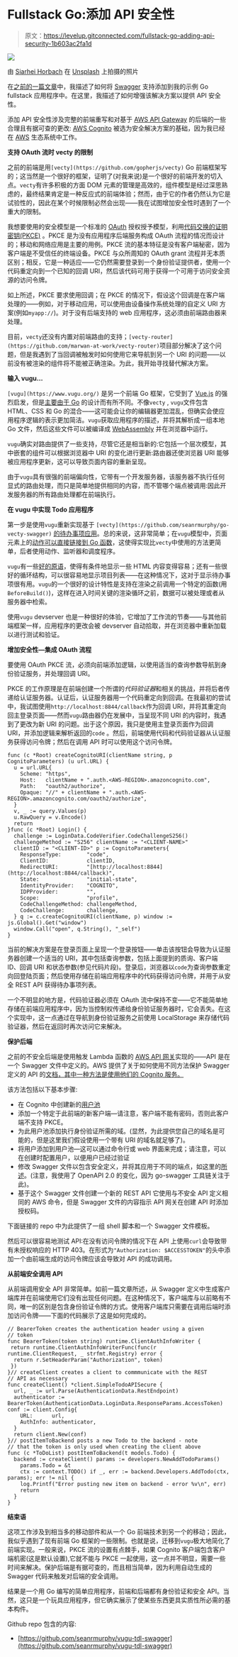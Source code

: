 # Fullstack Go:添加 API 安全性

> 原文：<https://levelup.gitconnected.com/fullstack-go-adding-api-security-1b603ac2fa1d>

![](img/42b9b04420725c7c47d5a03bffb18e37.png)

由 [Siarhei Horbach](https://unsplash.com/@srhhrbch?utm_source=medium&utm_medium=referral) 在 [Unsplash](https://unsplash.com?utm_source=medium&utm_medium=referral) 上拍摄的照片

在[之前的一篇文章](https://medium.com/@sean_24982/go-frontend-backend-revisited-leveraging-swagger-on-the-frontend-caa60087d65b)中，我描述了如何将 [Swagger](https://swagger.io/) 支持添加到我的示例 Go fullstack 应用程序中。在这里，我描述了如何增强该解决方案以提供 API 安全性。

添加 API 安全性涉及完整的前端重写和对基于 [AWS API Gateway](https://aws.amazon.com/api-gateway/) 的后端的一些合理且有据可查的更改: [AWS Cognito](https://aws.amazon.com/cognito/) 被选为安全解决方案的基础，因为我已经在 [AWS](https://aws.amazon.com/) 生态系统中工作。

**支持 OAuth 流时 vecty 的限制**

之前的前端是用`[vecty](https://github.com/gopherjs/vecty)` Go 前端框架写的；这当然是一个很好的框架，证明了(对我来说)是一个很好的前端开发的切入点。`vecty`有许多积极的方面 DOM 元素的管理是高效的，组件模型是经过深思熟虑的，最终结果肯定是一种反应式的前端体验；然而，由于它的作者仍然认为它是试验性的，因此在某个时候限制必然会出现——我在试图增加安全性时遇到了一个重大的限制。

我想要使用的安全模型是一个标准的 [OAuth](https://oauth.net/2/) 授权授予模型，利用[代码交换的证明密钥(PKCE)](https://oauth.net/2/pkce/) 。PKCE 是为没有应用程序后端服务构成 OAuth 流程的情况而设计的；移动和网络应用是主要的用例。PKCE 流的基本特征是没有客户端秘密，因为客户端是不受信任的终端设备。PKCE 与众所周知的 OAuth grant 流程并无本质区别；相反，它是一种适应——它仍然需要登录到一个身份验证提供者，使用一个代码重定向到一个已知的回调 URI，然后该代码可用于获得一个可用于访问安全资源的访问令牌。

如上所述，PKCE 要求使用回调；在 PKCE 的情况下，假设这个回调是在客户端处理的——例如，对于移动应用，可以使用由设备操作系统处理的自定义 URI 方案(例如`myapp://`)。对于没有后端支持的 web 应用程序，这必须由前端路由器来处理。

目前，`vecty`还没有内置对前端路由的支持；`[vecty-router](https://github.com/marwan-at-work/vecty-router)`项目部分解决了这个问题，但是我遇到了当回调被触发时如何使用它来导航到另一个 URI 的问题——以前没有被渲染的组件将不能被正确渲染。为此，我开始寻找替代解决方案。

**输入 vugu…**

`[vugu](https://www.vugu.org/)` 是另一个前端 Go 框架，它受到了 [Vue.js](https://vuejs.org/) 的强烈启发，但是[主要由于 Go](https://blog.gopheracademy.com/advent-2019/writing-go-user-interfaces-with-vugu/) 的设计而有所不同。不像`vecty` , `vugu`文件包含 HTML、CSS 和 Go 的混合——这可能会让你的编辑器更加混乱，但确实会使应用程序逻辑的表示更加简洁。`vugu`获取应用程序的描述，并将其解析成一组本地 Go 文件，然后这些文件可以被编译成 [WebAssembly](https://webassembly.org/) 并在浏览器中运行。

`vugu`确实对路由提供了一些支持，尽管它还是相当新的:它包括一个层次模型，其中嵌套的组件可以根据浏览器中 URI 的变化进行更新:路由器还使浏览器 URI 能够被应用程序更新，这可以导致页面内容的重新呈现。

由于`vugu`具有很强的前端偏向性，它带有一个开发服务器，该服务器不执行任何显式的路由处理，而只是简单地提供相同的内容，而不管哪个端点被调用:因此开发服务器的所有路由处理都在前端执行。

**在 vugu 中实现 Todo 应用程序**

第一步是使用`vugu`重新实现基于 `[vecty](https://github.com/seanrmurphy/go-vecty-swagger)` [的](https://github.com/seanrmurphy/go-vecty-swagger)[待办事项应用](https://github.com/seanrmurphy/go-vecty-swagger)。总的来说，这非常简单；在`vugu`模型中，页面元素上的[动作可以直接链接到 Go 函数](https://www.vugu.org/doc/dom-events)，这使得实现比`vecty`中使用的方法更简单，后者使用动作、监听器和调度程序。

`vugu`有一些[好的原语](https://www.vugu.org/doc/files/markup)，使得有条件地显示一些 HTML 内容变得容易；还有一些很好的循环结构，可以很容易地显示项目列表——在这种情况下，这对于显示待办事项很有用。`vugu`的一个很好的设计特性是支持在渲染之前调用一个特定的函数(用`BeforeBuild()`)，这样在进入时间关键的渲染循环之前，数据可以被处理或者从服务器中检索。

使用`vugu` devserver 也是一种很好的体验，它增加了工作流的节奏——与其他前端框架一样，应用程序的更改会被 devserver 自动拾取，并在浏览器中重新加载以进行测试和验证。

**增加安全性—集成 OAuth 流程**

要使用 OAuth PKCE 流，必须向前端添加逻辑，以使用适当的查询参数导航到身份验证服务，并处理回调 URI。

PKCE 的工作原理是在前端创建一个所谓的*代码验证器*和相关的挑战，并将后者传递给认证服务器。认证后，认证服务器用一个代码重定向到回调。在我最初的尝试中，我试图使用`http://localhost:8844/callback`作为回调 URI，并将其重定向回主登录页面——然而`vugu`路由器仍在发展中，当呈现不同 URI 的内容时，我遇到了更改为新 URI 的问题。出于这个原因，我只是使用主登录页面作为回调 URI，并添加逻辑来解析返回的`code` 。然后，前端使用代码和代码验证器从认证服务获得访问令牌；然后在调用 API 时可以使用这个访问令牌。

```
func (c *Root) createCognitoURI(clientName string, p CognitoParameters) (u url.URL) {
  u = url.URL{
    Scheme: "https",
    Host:   clientName + ".auth.<AWS-REGION>.amazoncognito.com",
    Path:   "oauth2/authorize",
    Opaque: "//" + clientName + ".auth.<AWS-REGION>.amazoncognito.com/oauth2/authorize",
  }
  v, _ := query.Values(p)
  u.RawQuery = v.Encode()
  return
}func (c *Root) Login() {
  challenge := LoginData.CodeVerifier.CodeChallengeS256()
  challengeMethod := "S256" clientName := "<CLIENT-NAME>"
  clientID := "<CLIENT-ID>" p := CognitoParameters{
    ResponseType:        "code",
    ClientID:            clientID,
    RedirectURI:         "[http://localhost:8844](http://localhost:8844/callback)",
    State:               "initial-state",
    IdentityProvider:    "COGNITO",
    IDPProvider:         "",
    Scope:               "profile",
    CodeChallengeMethod: challengeMethod,
    CodeChallenge:       challenge,
  } q := c.createCognitoURI(clientName, p) window := js.Global().Get("window")
  window.Call("open", q.String(), "_self")
}
```

当前的解决方案是在登录页面上呈现一个登录按钮——单击该按钮会导致为认证服务器创建一个适当的 URI，其中包括查询参数，包括上面提到的质询、客户端 ID、回调 URI 和状态参数(参见代码片段)。登录后，浏览器以`code`为查询参数重定向回登陆页面；然后使用存储在前端应用程序中的代码获得访问令牌，并用于从安全 REST API 获得待办事项列表。

一个不明显的地方是，代码验证器必须在 OAuth 流中保持不变——它不能简单地存储在前端应用程序中，因为当控制权传递给身份验证服务器时，它会丢失。在这个实现中，这一点通过在导航到身份验证服务之前使用 LocalStorage 来存储代码验证器，然后在返回时再次访问它来解决。

**保护后端**

之前的不安全后端是使用触发 Lambda 函数的 [AWS API 网关](https://aws.amazon.com/api-gateway/)实现的——API 是在一个 Swagger 文件中定义的。AWS 提供了关于如何使用不同方法保护 Swagger 定义的 API 的[文档，其中一种方法是使用他们的 Cognito 服务。](https://docs.aws.amazon.com/apigateway/latest/developerguide/apigateway-integrate-with-cognito.html)

该方法包括以下基本步骤:

*   在 Cognito 中创建新的[用户池](https://docs.aws.amazon.com/cognito/latest/developerguide/cognito-user-identity-pools.html)
*   添加一个特定于此前端的新客户端—请注意，客户端不能有密码，否则此客户端不支持 PKCE。
*   为此用户池添加执行身份验证所需的域。(显然，为此提供您自己的域名是可能的，但是这里我们假设使用一个带有 URI 的域名就足够了)。
*   将用户添加到用户池—这可以通过命令行或 web 界面来完成；请注意，可以在创建时配置用户，以便用户已经过验证
*   修改 Swagger 文件以包含安全定义，并将其应用于不同的端点，如这里的[所述](https://docs.aws.amazon.com/apigateway/latest/developerguide/apigateway-enable-cognito-user-pool.html)。(注意，我使用了 OpenAPI 2.0 的变化，因为 go-swagger 工具链关注于此)。
*   基于这个 Swagger 文件创建一个新的 REST API 它使用与不安全 API 定义相同的 AWS 命令，但是 Swagger 文件的内容指示 API 网关在创建 API 时添加授权码。

下面链接的 repo 中为此提供了一组 shell 脚本和一个 Swagger 文件模板。

然后可以很容易地测试 API:在没有访问令牌的情况下在 API 上使用`curl`会导致带有未授权响应的 HTTP 403。在形式为`"Authorization: $ACCESSTOKEN"`的头中添加一个由前端生成的访问令牌应该会导致对 API 的成功调用。

**从前端安全调用 API**

从前端调用安全 API 非常简单。如前一篇文章所述，从 Swagger 定义中生成客户端库并在前端使用它们没有出现任何问题。在这种情况下，客户端库与以前略有不同，唯一的区别是包含身份验证令牌的方式。使用客户端库只需要在调用后端时添加访问令牌——下面的代码展示了这是如何完成的。

```
// BearerToken creates the authentication header using a given
// token
func BearerToken(token string) runtime.ClientAuthInfoWriter {
 return runtime.ClientAuthInfoWriterFunc(func(r   runtime.ClientRequest, _ strfmt.Registry) error {
  return r.SetHeaderParam("Authorization", token)
 })
}// createClient creates a client to commmunicate with the REST
// API as necessary
func createClient() *client.SimpleTodoAPISecure {
  url, _ := url.Parse(AuthenticationData.RestEndpoint)
  authenticator := BearerToken(AuthenticationData.LoginData.ResponseParams.AccessToken) conf := client.Config{
    URL:      url,
    AuthInfo: authenticator,
  }
  return client.New(conf)
}// postItemToBackend posts a new Todo to the backend - note
// that the token is only used when creating the client above
func (c *ToDoList) postItemToBackend(t models.Todo) {
  backend := createClient() params := developers.NewAddTodoParams()
    params.Todo = &t
    ctx := context.TODO() if _, err := backend.Developers.AddTodo(ctx, params); err != nil {
    log.Printf("Error pusting new item on backend - error %v\n", err)
    return
  }
}
```

**结束语**

这项工作涉及到相当多的移动部件和从一个 Go 前端技术到另一个的移动；因此，我似乎遇到了现有前端 Go 框架的一些限制。也就是说，迁移到`vugu`极大地简化了前端实现。一般来说，PKCE 流的设置有点棘手，如果 Cognito 客户端包含客户端机密(这是默认设置),它就不能与 PKCE 一起使用，这一点并不明显，需要一些时间来解决。保护后端是有据可查的，而且相当简单，因为利用自动生成的 Swagger 代码来触发对后端的安全调用。

结果是一个用 Go 编写的简单应用程序，前端和后端都有身份验证和安全 API。当然，这只是一个玩具应用程序，但它确实展示了使某些东西更具实质性所必需的基本构件。

Github repo 包含的内容:

*   [https://github.com/seanrmurphy/vugu-tdl-swagger](https://github.com/seanrmurphy/vugu-tdl-swagger)